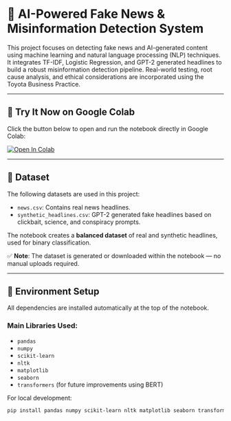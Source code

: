 # 📰 AI-Powered Fake News & Misinformation Detection System

This project focuses on detecting fake news and AI-generated content using machine learning and natural language processing (NLP) techniques. It integrates TF-IDF, Logistic Regression, and GPT-2 generated headlines to build a robust misinformation detection pipeline. Real-world testing, root cause analysis, and ethical considerations are incorporated using the Toyota Business Practice.

---

## 🚀 Try It Now on Google Colab

Click the button below to open and run the notebook directly in Google Colab:

[![Open In Colab](https://colab.research.google.com/assets/colab-badge.svg)](https://colab.research.google.com/drive/1tgsPr5W1tKB2yd-gVjL2mzWPesOdQdYe?authuser=1#scrollTo=WeHpeENZ6LlO![image](https://github.com/user-attachments/assets/4ebb5105-cf8a-4318-8fa8-88e4d400eb2b)
)

---

## 📂 Dataset

The following datasets are used in this project:

- `news.csv`: Contains real news headlines.
- `synthetic_headlines.csv`: GPT-2 generated fake headlines based on clickbait, science, and conspiracy prompts.

The notebook creates a **balanced dataset** of real and synthetic headlines, used for binary classification.

✅ **Note**: The dataset is generated or downloaded within the notebook — no manual uploads required.

---

## 🔧 Environment Setup

All dependencies are installed automatically at the top of the notebook.

### Main Libraries Used:

- `pandas`
- `numpy`
- `scikit-learn`
- `nltk`
- `matplotlib`
- `seaborn`
- `transformers` (for future improvements using BERT)

For local development:

```bash
pip install pandas numpy scikit-learn nltk matplotlib seaborn transformers
